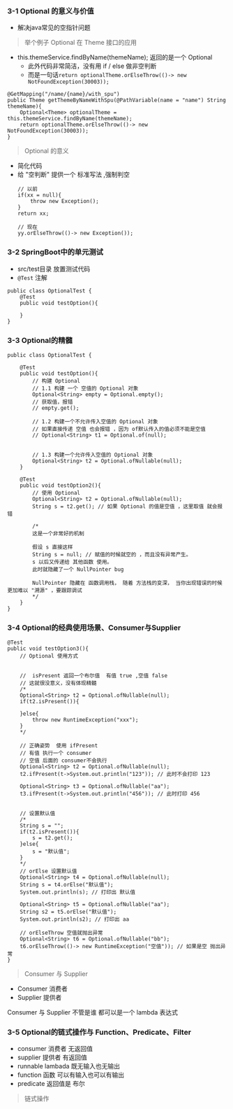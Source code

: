 ### 3-1 Optional 的意义与价值

- 解决java常见的空指针问题

> 举个例子 Optional 在 Theme 接口的应用

- this.themeService.findByName(themeName); 返回的是一个 Optional
    - 此外代码非常简洁，没有用 if / else 做非空判断
    - 而是一句话`return optionalTheme.orElseThrow(()-> new NotFoundException(30003));`

```
@GetMapping("/name/{name}/with_spu")
public Theme getThemeByNameWithSpu(@PathVariable(name = "name") String themeName){
    Optional<Theme> optionalTheme = this.themeService.findByName(themeName);
    return optionalTheme.orElseThrow(()-> new NotFoundException(30003));
}
```

> Optional 的意义

- 简化代码
- 给 "空判断" 提供一个 标准写法 ,强制判空
    ```
    // 以前
    if(xx = null){
        throw new Exception();
    }
    return xx;
    
    // 现在
    yy.orElseThrow(()-> new Exception());
    ```
### 3-2 SpringBoot中的单元测试

- src/test目录 放置测试代码
- `@Test` 注解


```
public class OptionalTest {
    @Test
    public void testOption(){

    }
}
```

### 3-3 Optional的精髓

```
public class OptionalTest {

    @Test
    public void testOption(){
        // 构建 Optional
        // 1.1 构建 一个 空值的 Optional 对象
        Optional<String> empty = Optional.empty();
        // 获取值，报错
        // empty.get();

        // 1.2 构建一个不允许传入空值的 Optional 对象
        // 如果直接传递 空值 也会报错 ，因为 of默认传入的值必须不能是空值
        // Optional<String> t1 = Optional.of(null);


        // 1.3 构建一个允许传入空值的 Optional 对象
        Optional<String> t2 = Optional.ofNullable(null);
    }

    @Test
    public void testOption2(){
        // 使用 Optional
        Optional<String> t2 = Optional.ofNullable(null);
        String s = t2.get(); // 如果 Optional 的值是空值 ，这里取值 就会报错

        /*
        这是一个非常好的机制

        假设 s 直接这样
        String s = null; // 赋值的时候就空的 ，而且没有异常产生。
        s 以后又传递给 其他函数 使用。
        此时就隐藏了一个 NullPointer bug

        NullPointer 隐藏在 函数调用栈， 随着 方法栈的变深， 当你出现错误的时候 更加难以 "溯源" ，要跟踪调试
        */
    }
}
```

### 3-4 Optional的经典使用场景、Consumer与Supplier

```
@Test
public void testOption3(){
    // Optional 使用方式


    //  isPresent 返回一个布尔值  有值 true ,空值 false
    // 这就很没意义，没有体现精髓
    /*
    Optional<String> t2 = Optional.ofNullable(null);
    if(t2.isPresent()){

    }else{
        throw new RuntimeException("xxx");
    }
    */

    // 正确姿势  使用 ifPresent
    // 有值 执行一个 consumer
    // 空值 后面的 consumer不会执行
    Optional<String> t2 = Optional.ofNullable(null);
    t2.ifPresent(t->System.out.println("123")); // 此时不会打印 123

    Optional<String> t3 = Optional.ofNullable("aa");
    t3.ifPresent(t->System.out.println("456")); // 此时打印 456


    // 设置默认值
    /*
    String s = "";
    if(t2.isPresent()){
        s = t2.get();
    }else{
        s = "默认值";
    }
    */
    // orElse 设置默认值
    Optional<String> t4 = Optional.ofNullable(null);
    String s = t4.orElse("默认值");
    System.out.println(s); // 打印出 默认值

    Optional<String> t5 = Optional.ofNullable("aa");
    String s2 = t5.orElse("默认值");
    System.out.println(s2); // 打印出 aa

    // orElseThrow 空值就抛出异常
    Optional<String> t6 = Optional.ofNullable("bb");
    t6.orElseThrow(()-> new RuntimeException("空值")); // 如果是空 抛出异常
}
```

> Consumer 与 Supplier

- Consumer 消费者
- Supplier 提供者

Consumer 与 Supplier 不管是谁 都可以是一个 lambda 表达式

### 3-5 Optional的链式操作与 Function、Predicate、Filter

- consumer 消费者 无返回值
- supplier 提供者 有返回值
- runnable lambada 既无输入也无输出
- function 函数 可以有输入也可以有输出
- predicate 返回值是 布尔

> 链式操作

